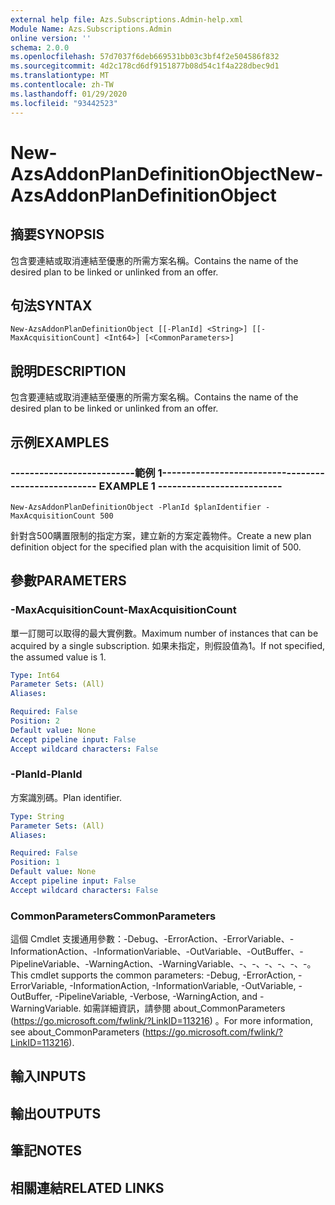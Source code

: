 ```yaml
---
external help file: Azs.Subscriptions.Admin-help.xml
Module Name: Azs.Subscriptions.Admin
online version: ''
schema: 2.0.0
ms.openlocfilehash: 57d7037f6deb669531bb03c3bf4f2e504586f832
ms.sourcegitcommit: 4d2c178cd6df9151877b08d54c1f4a228dbec9d1
ms.translationtype: MT
ms.contentlocale: zh-TW
ms.lasthandoff: 01/29/2020
ms.locfileid: "93442523"
---
```

# <span data-ttu-id="dc976-101">New-AzsAddonPlanDefinitionObject</span><span class="sxs-lookup"><span data-stu-id="dc976-101">New-AzsAddonPlanDefinitionObject</span></span>

## <span data-ttu-id="dc976-102">摘要</span><span class="sxs-lookup"><span data-stu-id="dc976-102">SYNOPSIS</span></span>
<span data-ttu-id="dc976-103">包含要連結或取消連結至優惠的所需方案名稱。</span><span class="sxs-lookup"><span data-stu-id="dc976-103">Contains the name of the desired plan to be linked or unlinked from an offer.</span></span>

## <span data-ttu-id="dc976-104">句法</span><span class="sxs-lookup"><span data-stu-id="dc976-104">SYNTAX</span></span>

```
New-AzsAddonPlanDefinitionObject [[-PlanId] <String>] [[-MaxAcquisitionCount] <Int64>] [<CommonParameters>]
```

## <span data-ttu-id="dc976-105">說明</span><span class="sxs-lookup"><span data-stu-id="dc976-105">DESCRIPTION</span></span>
<span data-ttu-id="dc976-106">包含要連結或取消連結至優惠的所需方案名稱。</span><span class="sxs-lookup"><span data-stu-id="dc976-106">Contains the name of the desired plan to be linked or unlinked from an offer.</span></span>

## <span data-ttu-id="dc976-107">示例</span><span class="sxs-lookup"><span data-stu-id="dc976-107">EXAMPLES</span></span>

### <span data-ttu-id="dc976-108">--------------------------範例 1--------------------------</span><span class="sxs-lookup"><span data-stu-id="dc976-108">-------------------------- EXAMPLE 1 --------------------------</span></span>
```
New-AzsAddonPlanDefinitionObject -PlanId $planIdentifier -MaxAcquisitionCount 500
```

<span data-ttu-id="dc976-109">針對含500購置限制的指定方案，建立新的方案定義物件。</span><span class="sxs-lookup"><span data-stu-id="dc976-109">Create a new plan definition object for the specified plan with the acquisition limit of 500.</span></span>

## <span data-ttu-id="dc976-110">參數</span><span class="sxs-lookup"><span data-stu-id="dc976-110">PARAMETERS</span></span>

### <span data-ttu-id="dc976-111">-MaxAcquisitionCount</span><span class="sxs-lookup"><span data-stu-id="dc976-111">-MaxAcquisitionCount</span></span>
<span data-ttu-id="dc976-112">單一訂閱可以取得的最大實例數。</span><span class="sxs-lookup"><span data-stu-id="dc976-112">Maximum number of instances that can be acquired by a single subscription.</span></span>
<span data-ttu-id="dc976-113">如果未指定，則假設值為1。</span><span class="sxs-lookup"><span data-stu-id="dc976-113">If not specified, the assumed value is 1.</span></span>

```yaml
Type: Int64
Parameter Sets: (All)
Aliases: 

Required: False
Position: 2
Default value: None
Accept pipeline input: False
Accept wildcard characters: False
```

### <span data-ttu-id="dc976-114">-PlanId</span><span class="sxs-lookup"><span data-stu-id="dc976-114">-PlanId</span></span>
<span data-ttu-id="dc976-115">方案識別碼。</span><span class="sxs-lookup"><span data-stu-id="dc976-115">Plan identifier.</span></span>

```yaml
Type: String
Parameter Sets: (All)
Aliases: 

Required: False
Position: 1
Default value: None
Accept pipeline input: False
Accept wildcard characters: False
```

### <span data-ttu-id="dc976-116">CommonParameters</span><span class="sxs-lookup"><span data-stu-id="dc976-116">CommonParameters</span></span>
<span data-ttu-id="dc976-117">這個 Cmdlet 支援通用參數：-Debug、-ErrorAction、-ErrorVariable、-InformationAction、-InformationVariable、-OutVariable、-OutBuffer、-PipelineVariable、-WarningAction、-WarningVariable、-、-、-、-、-、-。</span><span class="sxs-lookup"><span data-stu-id="dc976-117">This cmdlet supports the common parameters: -Debug, -ErrorAction, -ErrorVariable, -InformationAction, -InformationVariable, -OutVariable, -OutBuffer, -PipelineVariable, -Verbose, -WarningAction, and -WarningVariable.</span></span> <span data-ttu-id="dc976-118">如需詳細資訊，請參閱 about_CommonParameters (https://go.microsoft.com/fwlink/?LinkID=113216) 。</span><span class="sxs-lookup"><span data-stu-id="dc976-118">For more information, see about_CommonParameters (https://go.microsoft.com/fwlink/?LinkID=113216).</span></span>

## <span data-ttu-id="dc976-119">輸入</span><span class="sxs-lookup"><span data-stu-id="dc976-119">INPUTS</span></span>

## <span data-ttu-id="dc976-120">輸出</span><span class="sxs-lookup"><span data-stu-id="dc976-120">OUTPUTS</span></span>

## <span data-ttu-id="dc976-121">筆記</span><span class="sxs-lookup"><span data-stu-id="dc976-121">NOTES</span></span>

## <span data-ttu-id="dc976-122">相關連結</span><span class="sxs-lookup"><span data-stu-id="dc976-122">RELATED LINKS</span></span>


